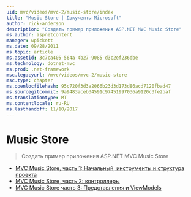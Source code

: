 ```yaml
---
uid: mvc/videos/mvc-2/music-store/index
title: "Music Store | Документы Microsoft"
author: rick-anderson
description: "Создать пример приложения ASP.NET MVC Music Store"
ms.author: aspnetcontent
manager: wpickett
ms.date: 09/28/2011
ms.topic: article
ms.assetid: 3c7ca405-564a-4b27-9085-d3c2ef236dbe
ms.technology: dotnet-mvc
ms.prod: .net-framework
msc.legacyurl: /mvc/videos/mvc-2/music-store
msc.type: chapter
ms.openlocfilehash: 95c720f3d3a2066b23d3d173d86acd7120fbad47
ms.sourcegitcommit: 9a9483aceb34591c97451997036a9120c3fe2baf
ms.translationtype: MT
ms.contentlocale: ru-RU
ms.lasthandoff: 11/10/2017
---
```

<a name="music-store"></a>Music Store
====================
> Создать пример приложения ASP.NET MVC Music Store


- [MVC Music Store, часть 1: Начальный, инструменты и структура проекта](mvc-music-store-part-1-intro-tools-and-project-structure.md)
- [MVC Music Store, часть 2: контроллеры](mvc-music-store-part-2-controllers.md)
- [MVC Music Store часть 3: Представления и ViewModels](mvc-music-store-part-3-views-and-viewmodels.md)
